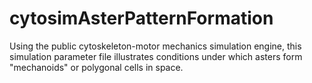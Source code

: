 # cytosimAsterPatternFormation
Using the public cytoskeleton-motor mechanics simulation engine, this simulation parameter file illustrates conditions under which asters form "mechanoids" or polygonal cells in space.
